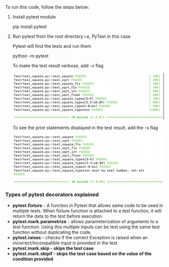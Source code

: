 # 

To run this code, follow the steps below:
<ol>
<li>Install pytest module

pip install pytest

<li> Run pytest from the root directory i.e, PyTest in this case

Pytest will find the tests and run them

python -m pytest

To make the test result verbose, add -v flag

![Screenshot](Images/Verbose.png)

To see the print statements displayed in the test result, add the -s flag

![Screenshot](Images/Print.png)

</ol>

<h3>Types of pytest decorators explained</h3>
<ul>
<li><b>pytest.fixture</b> - A function in Pytest that allows same code to be used in multiple tests.
When fixture function is attached to a test function, it will return the data to the test before execution.

<li><b>pytest.mark.parametrize</b> - allows parameterization of arguments to a test function. Using this multiple inputs can be test using the same test function without duplicating the code.

<li><b>pytest.raises</b> - checks if the correct Exception is raised when an incorrect/incompatible input is provided in the test

<li><b>pytest.mark.skip<b> - skips the test case 

<li><b>pytest.mark.skipif<b> - skips the test case based on the value of the condition provided

</ul>

